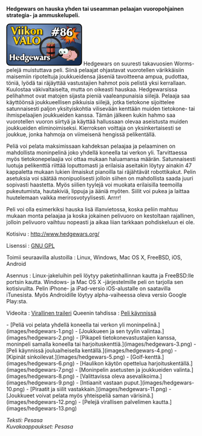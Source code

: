 <!--
Title: Hedgewars
Week: 2x34
Number: 86
Date: 2012/08/19
Pageimage: valo86-hedgewars.png
Tags: Linux,Windows,Mac OS X,FreeBSD,Android,iOS,Peli
-->

**Hedgewars on hauska yhden tai useamman pelaajan vuoropohjainen
strategia- ja ammuskelupeli.**

![](images/valo86-hedgewars.png "fig:valo86-hedgewars.png") Hedgewars on
suuresti takavuosien Worms-pelejä muistuttava peli. Siinä pelaajat
ohjastavat vuorotellen värikkäisiin maisemiin ripoteltuja joukkueidensa
jäseniä tavoitteena ampua, pudottaa, töniä, lyödä tai räjäyttää
vastustajien hahmot pois pelistä yksi kerrallaan. Kuulostaa
väkivaltaiselta, mutta on oikeasti hauskaa. Hedgewarsissa pelihahmot
ovat matojen sijasta pieniä vaaleanpunaisia siilejä. Pelaaja saa
käyttöönsä joukkueellisen pikkuisia siilejä, jotka tietokone sijoittelee
satunnaisesti paljon yksityiskohtia vilisevään kenttään muiden
tietokone- tai ihmispelaajien joukkueiden kanssa. Tämän jälkeen kukin
hahmo saa vuorotellen vuoron siirtyä ja käyttää hallussaan olevaa
aseistusta muiden joukkueiden eliminoimiseksi. Kierroksen voittaja on
yksinkertaisesti se joukkue, jonka hahmoja on viimeisenä hengissä
pelikentällä.

Peliä voi pelata maksimissaan kahdeksan pelaajaa ja pelaaminen on
mahdollista moninpelinä joko yhdellä koneella tai verkon yli.
Tarvittaessa myös tietokonepelaajia voi ottaa mukaan haluamansa määrän.
Satunnaisesti luotuja pelikenttiä riittää loputtomasti ja erilaisia
aseitakin löytyy ainakin 47 kappaletta mukaan lukien ilmaiskut pianoilla
tai räjähtävät robottikakut. Pelin asetuksia voi säätää monipuolisesti
jolloin siihen on mahdollista saada juuri sopivasti haastetta. Myös
siilien tyylejä voi muokata erilaisilla teemoilla pukeutumista,
hautakiviä, lippuja ja ääniä myöten. Siilit voi pukea ja laittaa
huutelemaan vaikka merirosvotyylisesti. Arrrr!

Peli voi olla esimerkiksi hauska lisä illanvietossa, koska peliin mahtuu
mukaan monta pelaajaa ja koska jokainen pelivuoro on kestoltaan
rajallinen, jolloin pelivuoro vaihtuu nopeasti ja aikaa liian tarkkaan
pohdiskeluun ei ole.

Kotisivu
:   <http://www.hedgewars.org/>

Lisenssi
:   [GNU GPL](GNU_GPL)

Toimii seuraavilla alustoilla
:   Linux, Windows, Mac OS X, FreeBSD, iOS, Android

Asennus
:   Linux-jakeluihin peli löytyy paketinhallinnan kautta ja FreeBSD:lle
    portsin kautta. Windows- ja Mac OS X -järjestelmille peli on
    tarjolla sen kotisivuilta. Pelin iPhone- ja iPad-versio
    iOS-alustalle on saatavilla iTunesista. Myös Androidille löytyy
    alpha-vaiheessa oleva versio Google Play:sta.

Videoita
:   [Virallinen traileri](https://www.youtube.com/watch?v=u1Y_Pw_TtFo)
    Queenin tahdissa
:   [Peli käynnissä](https://www.youtube.com/watch?v=Qi__UMZOgi4)

<div class="psgallery" markdown="1">
-   [Peliä voi pelata yhdellä koneella tai verkon yli
    moninpelinä.](images/hedgewars-1.png)
-   [Joukkueen ja sen tyylin valintaa.](images/hedgewars-2.png)
-   [Pikapeli tietokonevastustajien kanssa, moninpeli samalla koneella
    tai harjoituskenttiä.](images/hedgewars-3.png)
-   [Peli käynnissä jouluaiheisella kentällä.](images/hedgewars-4.png)
-   [Kipinät sinkoilevat.](images/hedgewars-5.png)
-   [Golf-kenttä.](images/hedgewars-6.png)
-   [Haulikon käytön opettelua
    harjoituskentällä.](images/hedgewars-7.png)
-   [Moninpelin asetusten ja joukkueiden
    valinta.](images/hedgewars-8.png)
-   [Valittavissa oleva asevalikoima.](images/hedgewars-9.png)
-   [Intiaanit vastaan puput.](images/hedgewars-10.png)
-   [Piraatit ja siilit vastakkain.](images/hedgewars-11.png)
-   [Joukkueet voivat pelata myös yhteispeliä saman
    värisinä.](images/hedgewars-12.png)
-   [Pelejä virallisen palvelimen kautta.](images/hedgewars-13.png)
</div>

*Teksti: Pesasa* <br />
*Kuvakaappaukset: Pesasa*
